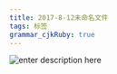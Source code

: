 ```yaml
---
title: 2017-8-12未命名文件 
tags: 标签
grammar_cjkRuby: true
---
```

![enter description here][1]


  [1]: https://www.github.com/StepForwards/my-notes/raw/master/2017-8-12%E6%9C%AA%E5%91%BD%E5%90%8D%E6%96%87%E4%BB%B6/imgs/1502539208701.jpg